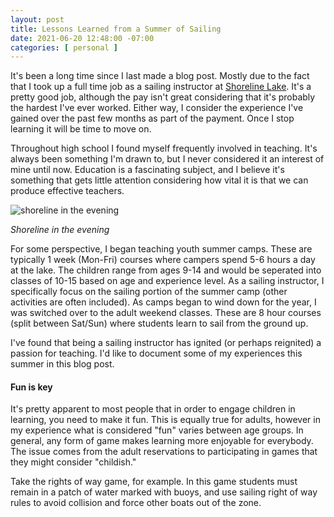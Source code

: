 ```yaml
---
layout: post
title: Lessons Learned from a Summer of Sailing
date: 2021-06-20 12:48:00 -07:00
categories: [ personal ]
---
```


It's been a long time since I last made a blog post. Mostly due to the fact that I took up a full time job as a sailing instructor at [Shoreline Lake](https://shorelinelake.com/). It's a pretty good job, although the pay isn't great considering that it's probably the hardest I've ever worked. Either way, I consider the experience I've gained over the past few months as part of the payment. Once I stop learning it will be time to move on.

Throughout high school I found myself frequently involved in teaching. It's always been something I'm drawn to, but I never considered it an interest of mine until now. Education is a fascinating subject, and I believe it's something that gets little attention considering how vital it is that we can produce effective teachers.

![shoreline in the evening](/assets/img/2021-10-26-sailing-lessons/sunset.png)

_Shoreline in the evening_

For some perspective, I began teaching youth summer camps. These are typically 1 week (Mon-Fri) courses where campers spend 5-6 hours a day at the lake. The children range from ages 9-14 and would be seperated into classes of 10-15 based on age and experience level. As a sailing instructor, I specifically focus on the sailing portion of the summer camp (other activities are often included). As camps began to wind down for the year, I was switched over to the adult weekend classes. These are 8 hour courses (split between Sat/Sun) where students learn to sail from the ground up.

I've found that being a sailing instructor has ignited (or perhaps reignited) a passion for teaching. I'd like to document some of my experiences this summer in this blog post.

#### Fun is key

It's pretty apparent to most people that in order to engage children in learning, you need to make it fun. This is equally true for adults, however in my experience what is considered "fun" varies between age groups. In general, any form of game makes learning more enjoyable for everybody. The issue comes from the adult reservations to participating in games that they might consider "childish."

Take the rights of way game, for example. In this game students must remain in a patch of water marked with buoys, and use sailing right of way rules to avoid collision and force other boats out of the zone.
